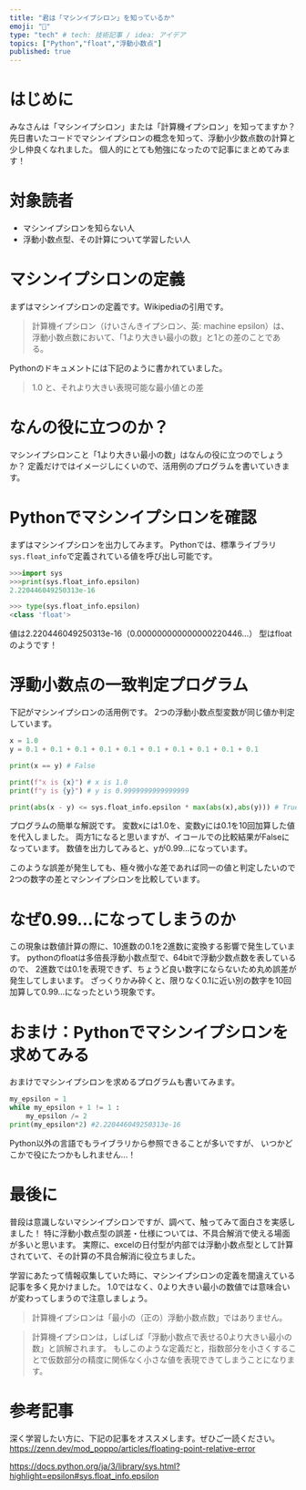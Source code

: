 ```yaml
---
title: "君は「マシンイプシロン」を知っているか"
emoji: "🐜"
type: "tech" # tech: 技術記事 / idea: アイデア
topics: ["Python","float","浮動小数点"]
published: true
---
```


# はじめに
みなさんは「マシンイプシロン」または「計算機イプシロン」を知ってますか？
先日書いたコードでマシンイプシロンの概念を知って、浮動小少数点数の計算と少し仲良くなれました。
個人的にとても勉強になったので記事にまとめてみます！

# 対象読者
* マシンイプシロンを知らない人
* 浮動小数点型、その計算について学習したい人

# マシンイプシロンの定義
まずはマシンイプシロンの定義です。Wikipediaの引用です。
>計算機イプシロン（けいさんきイプシロン、英: machine epsilon）は、浮動小数点数において、「1より大きい最小の数」と1との差のことである。

Pythonのドキュメントには下記のように書かれていました。
>1.0 と、それより大きい表現可能な最小値との差


# なんの役に立つのか？
マシンイプシロンこと「1より大きい最小の数」はなんの役に立つのでしょうか？
定義だけではイメージしにくいので、活用例のプログラムを書いていきます。

# Pythonでマシンイプシロンを確認
まずはマシンイプシロンを出力してみます。
Pythonでは、標準ライブラリ`sys.float_info`で定義されている値を呼び出し可能です。
```python
>>>import sys
>>>print(sys.float_info.epsilon)  
2.220446049250313e-16

>>> type(sys.float_info.epsilon) 
<class 'float'>
```
値は2.220446049250313e-16（0.000000000000000220446...）
型はfloatのようです！

# 浮動小数点の一致判定プログラム
下記がマシンイプシロンの活用例です。
2つの浮動小数点型変数が同じ値か判定しています。
```python
x = 1.0
y = 0.1 + 0.1 + 0.1 + 0.1 + 0.1 + 0.1 + 0.1 + 0.1 + 0.1 + 0.1

print(x == y) # False

print(f"x is {x}") # x is 1.0
print(f"y is {y}") # y is 0.9999999999999999

print(abs(x - y) <= sys.float_info.epsilon * max(abs(x),abs(y))) # True
```
プログラムの簡単な解説です。
変数xには1.0を、変数yには0.1を10回加算した値を代入しました。
両方1になると思いますが、イコールでの比較結果がFalseになっています。
数値を出力してみると、yが0.99...になっています。

このような誤差が発生しても、極々微小な差であれば同一の値と判定したいので
2つの数字の差とマシンイプシロンを比較しています。

# なぜ0.99...になってしまうのか
この現象は数値計算の際に、10進数の0.1を2進数に変換する影響で発生しています。
pythonのfloatは多倍長浮動小数点型で、64bitで浮動少数点数を表しているので、
2進数では0.1を表現できず、ちょうど良い数字にならないため丸め誤差が発生してしまいます。
ざっくりかみ砕くと、限りなく0.1に近い別の数字を10回加算して0.99...になったという現象です。

# おまけ：Pythonでマシンイプシロンを求めてみる
おまけでマシンイプシロンを求めるプログラムも書いてみます。
```python
my_epsilon = 1
while my_epsilon + 1 != 1 :
    my_epsilon /= 2
print(my_epsilon*2) #2.220446049250313e-16
```
Python以外の言語でもライブラリから参照できることが多いですが、
いつかどこかで役にたつかもしれません...！

# 最後に
普段は意識しないマシンイプシロンですが、調べて、触ってみて面白さを実感しました！
特に浮動小数点型の誤差・仕様については、不具合解消で使える場面が多いと思います。
実際に、excelの日付型が内部では浮動小数点型として計算されていて、その計算の不具合解消に役立ちました。

学習にあたって情報収集していた時に、マシンイプシロンの定義を間違えている記事を多く見かけました。
1.0ではなく、0より大きい最小の数値では意味合いが変わってしまうので注意しましょう。
>計算機イプシロンは「最小の（正の）浮動小数点数」ではありません。

>計算機イプシロンは，しばしば「浮動小数点で表せる0より大きい最小の数」と誤解されます。
>もしこのような定義だと，指数部分を小さくすることで仮数部分の精度に関係なく小さな値を表現できてしまうことになります。

# 参考記事
深く学習したい方に、下記の記事をオススメします。ぜひご一読ください。
https://zenn.dev/mod_poppo/articles/floating-point-relative-error

https://docs.python.org/ja/3/library/sys.html?highlight=epsilon#sys.float_info.epsilon
